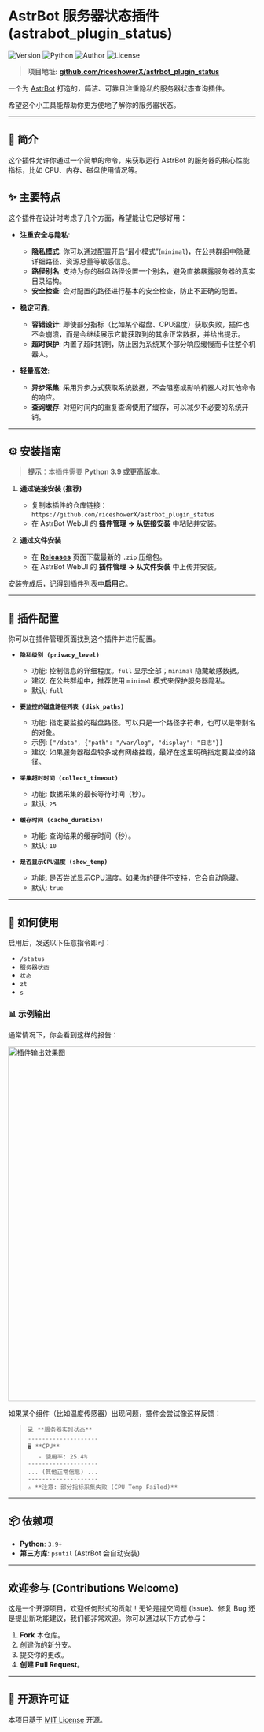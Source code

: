 
# AstrBot 服务器状态插件 (astrabot_plugin_status)

![Version](https://img.shields.io/badge/version-v1.0-blue) ![Python](https://img.shields.io/badge/python-3.9+-blue.svg) ![Author](https://img.shields.io/badge/author-riceshowerx-green) ![License](https://img.shields.io/badge/license-MIT-lightgrey)

> **项目地址:** [**github.com/riceshowerX/astrbot_plugin_status**](https://github.com/riceshowerX/astrbot_plugin_status)

一个为 [AstrBot](https://github.com/AstrBotDevs/AstrBot) 打造的，简洁、可靠且注重隐私的服务器状态查询插件。

希望这个小工具能帮助你更方便地了解你的服务器状态。

---

## 📖 简介

这个插件允许你通过一个简单的命令，来获取运行 AstrBot 的服务器的核心性能指标，比如 CPU、内存、磁盘使用情况等。

## ✨ 主要特点

这个插件在设计时考虑了几个方面，希望能让它足够好用：

*   **注重安全与隐私**:
    *   **隐私模式**: 你可以通过配置开启“最小模式”(`minimal`)，在公共群组中隐藏详细路径、资源总量等敏感信息。
    *   **路径别名**: 支持为你的磁盘路径设置一个别名，避免直接暴露服务器的真实目录结构。
    *   **安全检查**: 会对配置的路径进行基本的安全检查，防止不正确的配置。

*   **稳定可靠**:
    *   **容错设计**: 即使部分指标（比如某个磁盘、CPU温度）获取失败，插件也不会崩溃，而是会继续展示它能获取到的其余正常数据，并给出提示。
    *   **超时保护**: 内置了超时机制，防止因为系统某个部分响应缓慢而卡住整个机器人。

*   **轻量高效**:
    *   **异步采集**: 采用异步方式获取系统数据，不会阻塞或影响机器人对其他命令的响应。
    *   **查询缓存**: 对短时间内的重复查询使用了缓存，可以减少不必要的系统开销。

---

## ⚙️ 安装指南

> **提示**：本插件需要 **Python 3.9 或更高版本**。

1.  **通过链接安装 (推荐)**
    *   复制本插件的仓库链接：`https://github.com/riceshowerX/astrbot_plugin_status`
    *   在 AstrBot WebUI 的 **插件管理 → 从链接安装** 中粘贴并安装。

2.  **通过文件安装**
    *   在 [**Releases**](https://github.com/riceshowerX/astrbot_plugin_status/releases) 页面下载最新的 `.zip` 压缩包。
    *   在 AstrBot WebUI 的 **插件管理 → 从文件安装** 中上传并安装。

安装完成后，记得到插件列表中**启用**它。

---

## 🔧 插件配置

你可以在插件管理页面找到这个插件并进行配置。

*   **`隐私级别 (privacy_level)`**
    *   功能: 控制信息的详细程度。`full` 显示全部；`minimal` 隐藏敏感数据。
    *   建议: 在公共群组中，推荐使用 `minimal` 模式来保护服务器隐私。
    *   默认: `full`

*   **`要监控的磁盘路径列表 (disk_paths)`**
    *   功能: 指定要监控的磁盘路径。可以只是一个路径字符串，也可以是带别名的对象。
    *   示例: `["/data", {"path": "/var/log", "display": "日志"}]`
    *   建议: 如果服务器磁盘较多或有网络挂载，最好在这里明确指定要监控的路径。

*   **`采集超时时间 (collect_timeout)`**
    *   功能: 数据采集的最长等待时间（秒）。
    *   默认: `25`

*   **`缓存时间 (cache_duration)`**
    *   功能: 查询结果的缓存时间（秒）。
    *   默认: `10`

*   **`是否显示CPU温度 (show_temp)`**
    *   功能: 是否尝试显示CPU温度。如果你的硬件不支持，它会自动隐藏。
    *   默认: `true`

---

## 🚀 如何使用

启用后，发送以下任意指令即可：

- `/status`
- `服务器状态`
- `状态`
- `zt`
- `s`

### 📊 示例输出

通常情况下，你会看到这样的报告：

<img width="600" height="720" alt="插件输出效果图" src="https://github.com/user-attachments/assets/657b4f0a-4176-43c1-b459-1efc5f4587d5" />

如果某个组件（比如温度传感器）出现问题，插件会尝试像这样反馈：

> ```
> 💻 **服务器实时状态**
> --------------------
> 🖥️ **CPU**
>    - 使用率: 25.4%
> --------------------
> ... (其他正常信息) ...
> --------------------
> ⚠️ **注意: 部分指标采集失败 (CPU Temp Failed)**
> ```

---

## 📦 依赖项

*   **Python**: `3.9+`
*   **第三方库**: `psutil` (AstrBot 会自动安装)

---

## 欢迎参与 (Contributions Welcome)

这是一个开源项目，欢迎任何形式的贡献！无论是提交问题 (Issue)、修复 Bug 还是提出新功能建议，我们都非常欢迎。你可以通过以下方式参与：

1.  **Fork** 本仓库。
2.  创建你的新分支。
3.  提交你的更改。
4.  **创建 Pull Request**。

---

## 📄 开源许可证

本项目基于 [MIT License](LICENSE) 开源。
